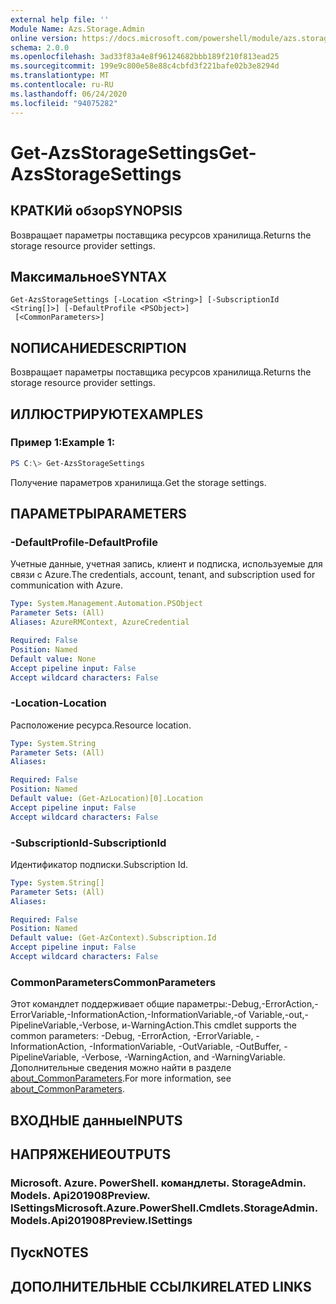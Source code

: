 ```yaml
---
external help file: ''
Module Name: Azs.Storage.Admin
online version: https://docs.microsoft.com/powershell/module/azs.storage.admin/get-azsstoragesettings
schema: 2.0.0
ms.openlocfilehash: 3ad33f83a4e8f96124682bbb189f210f813ead25
ms.sourcegitcommit: 199e9c800e58e88c4cbfd3f221bafe02b3e8294d
ms.translationtype: MT
ms.contentlocale: ru-RU
ms.lasthandoff: 06/24/2020
ms.locfileid: "94075282"
---
```

# <span data-ttu-id="cfcde-101">Get-AzsStorageSettings</span><span class="sxs-lookup"><span data-stu-id="cfcde-101">Get-AzsStorageSettings</span></span>

## <span data-ttu-id="cfcde-102">КРАТКИй обзор</span><span class="sxs-lookup"><span data-stu-id="cfcde-102">SYNOPSIS</span></span>
<span data-ttu-id="cfcde-103">Возвращает параметры поставщика ресурсов хранилища.</span><span class="sxs-lookup"><span data-stu-id="cfcde-103">Returns the storage resource provider settings.</span></span>

## <span data-ttu-id="cfcde-104">Максимальное</span><span class="sxs-lookup"><span data-stu-id="cfcde-104">SYNTAX</span></span>

```
Get-AzsStorageSettings [-Location <String>] [-SubscriptionId <String[]>] [-DefaultProfile <PSObject>]
 [<CommonParameters>]
```

## <span data-ttu-id="cfcde-105">NОПИСАНИЕ</span><span class="sxs-lookup"><span data-stu-id="cfcde-105">DESCRIPTION</span></span>
<span data-ttu-id="cfcde-106">Возвращает параметры поставщика ресурсов хранилища.</span><span class="sxs-lookup"><span data-stu-id="cfcde-106">Returns the storage resource provider settings.</span></span>

## <span data-ttu-id="cfcde-107">ИЛЛЮСТРИРУЮТ</span><span class="sxs-lookup"><span data-stu-id="cfcde-107">EXAMPLES</span></span>

### <span data-ttu-id="cfcde-108">Пример 1:</span><span class="sxs-lookup"><span data-stu-id="cfcde-108">Example 1:</span></span>
```powershell
PS C:\> Get-AzsStorageSettings
```

<span data-ttu-id="cfcde-109">Получение параметров хранилища.</span><span class="sxs-lookup"><span data-stu-id="cfcde-109">Get the storage settings.</span></span>

## <span data-ttu-id="cfcde-110">ПАРАМЕТРЫ</span><span class="sxs-lookup"><span data-stu-id="cfcde-110">PARAMETERS</span></span>

### <span data-ttu-id="cfcde-111">-DefaultProfile</span><span class="sxs-lookup"><span data-stu-id="cfcde-111">-DefaultProfile</span></span>
<span data-ttu-id="cfcde-112">Учетные данные, учетная запись, клиент и подписка, используемые для связи с Azure.</span><span class="sxs-lookup"><span data-stu-id="cfcde-112">The credentials, account, tenant, and subscription used for communication with Azure.</span></span>

```yaml
Type: System.Management.Automation.PSObject
Parameter Sets: (All)
Aliases: AzureRMContext, AzureCredential

Required: False
Position: Named
Default value: None
Accept pipeline input: False
Accept wildcard characters: False

```

### <span data-ttu-id="cfcde-113">-Location</span><span class="sxs-lookup"><span data-stu-id="cfcde-113">-Location</span></span>
<span data-ttu-id="cfcde-114">Расположение ресурса.</span><span class="sxs-lookup"><span data-stu-id="cfcde-114">Resource location.</span></span>

```yaml
Type: System.String
Parameter Sets: (All)
Aliases:

Required: False
Position: Named
Default value: (Get-AzLocation)[0].Location
Accept pipeline input: False
Accept wildcard characters: False

```

### <span data-ttu-id="cfcde-115">-SubscriptionId</span><span class="sxs-lookup"><span data-stu-id="cfcde-115">-SubscriptionId</span></span>
<span data-ttu-id="cfcde-116">Идентификатор подписки.</span><span class="sxs-lookup"><span data-stu-id="cfcde-116">Subscription Id.</span></span>

```yaml
Type: System.String[]
Parameter Sets: (All)
Aliases:

Required: False
Position: Named
Default value: (Get-AzContext).Subscription.Id
Accept pipeline input: False
Accept wildcard characters: False

```

### <span data-ttu-id="cfcde-117">CommonParameters</span><span class="sxs-lookup"><span data-stu-id="cfcde-117">CommonParameters</span></span>
<span data-ttu-id="cfcde-118">Этот командлет поддерживает общие параметры:-Debug,-ErrorAction,-ErrorVariable,-InformationAction,-InformationVariable,-of Variable,-out,-PipelineVariable,-Verbose, и-WarningAction.</span><span class="sxs-lookup"><span data-stu-id="cfcde-118">This cmdlet supports the common parameters: -Debug, -ErrorAction, -ErrorVariable, -InformationAction, -InformationVariable, -OutVariable, -OutBuffer, -PipelineVariable, -Verbose, -WarningAction, and -WarningVariable.</span></span> <span data-ttu-id="cfcde-119">Дополнительные сведения можно найти в разделе [about_CommonParameters](http://go.microsoft.com/fwlink/?LinkID=113216).</span><span class="sxs-lookup"><span data-stu-id="cfcde-119">For more information, see [about_CommonParameters](http://go.microsoft.com/fwlink/?LinkID=113216).</span></span>

## <span data-ttu-id="cfcde-120">ВХОДНЫЕ данные</span><span class="sxs-lookup"><span data-stu-id="cfcde-120">INPUTS</span></span>

## <span data-ttu-id="cfcde-121">НАПРЯЖЕНИЕ</span><span class="sxs-lookup"><span data-stu-id="cfcde-121">OUTPUTS</span></span>

### <span data-ttu-id="cfcde-122">Microsoft. Azure. PowerShell. командлеты. StorageAdmin. Models. Api201908Preview. ISettings</span><span class="sxs-lookup"><span data-stu-id="cfcde-122">Microsoft.Azure.PowerShell.Cmdlets.StorageAdmin.Models.Api201908Preview.ISettings</span></span>



## <span data-ttu-id="cfcde-123">Пуск</span><span class="sxs-lookup"><span data-stu-id="cfcde-123">NOTES</span></span>

## <span data-ttu-id="cfcde-124">ДОПОЛНИТЕЛЬНЫЕ ССЫЛКИ</span><span class="sxs-lookup"><span data-stu-id="cfcde-124">RELATED LINKS</span></span>

